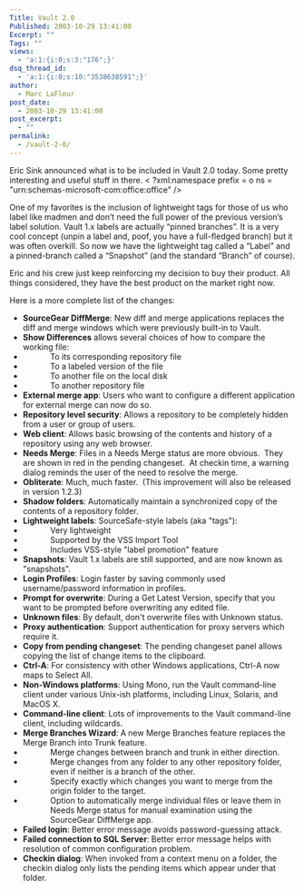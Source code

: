```yaml
---
Title: Vault 2.0
Published: 2003-10-29 13:41:00
Excerpt: ""
Tags: ""
views:
  - 'a:1:{i:0;s:3:"176";}'
dsq_thread_id:
  - 'a:1:{i:0;s:10:"3538638591";}'
author:
  - Marc LaFleur
post_date:
  - 2003-10-29 13:41:00
post_excerpt:
  - ""
permalink:
  - /vault-2-0/
---
```

<p>Eric&nbsp;Sink announced what is to be included in Vault 2.0 today. Some pretty interesting and useful stuff in there. < ?xml:namespace prefix = o ns = "urn:schemas-microsoft-com:office:office" /><o:p></o:p></p>
<p>One of my favorites is the inclusion of lightweight tags for those of us who label like madmen and don&#8217;t need the full power of the previous version&#8217;s label solution. Vault 1.x labels are actually &#8220;pinned branches&#8221;. It is a very cool concept (unpin a label and, poof, you have a full-fledged branch) but it was often overkill. So now we have the lightweight tag called a &#8220;Label&#8221; and a pinned-branch called a &#8220;Snapshot&#8221; (and the standard &#8220;Branch&#8221; of course).<o:p></o:p></p>
<p>Eric and his crew just keep reinforcing my decision to buy their product. All things considered, they have the best product on the market right now. <o:p></o:p></p>
<p>Here is a more complete list of the changes:<o:p></o:p></p>
<ul>
<li><b style="mso-bidi-font-weight: normal">SourceGear DiffMerge</b>: New diff and merge applications replaces the diff and merge windows which were previously built-in to Vault.<o:p></o:p></li>
<li><b style="mso-bidi-font-weight: normal">Show Differences</b> allows several choices of how to compare the working file:<o:p></o:p></li>
<li>
<div style="MARGIN-LEFT: 0.5in">To its corresponding repository file<o:p></o:p></div></li>
<li>
<div style="MARGIN-LEFT: 0.5in">To a labeled version of the file<o:p></o:p></div></li>
<li>
<div style="MARGIN-LEFT: 0.5in">To another file on the local disk<o:p></o:p></div></li>
<li>
<div style="MARGIN-LEFT: 0.5in">To another repository file<o:p></o:p></div></li>
<li><b style="mso-bidi-font-weight: normal">External merge app</b>: Users who want to configure a different application for external merge can now do so.<o:p></o:p></li>
<li><b style="mso-bidi-font-weight: normal">Repository level security</b>: Allows a repository to be completely hidden from a user or group of users.<o:p></o:p></li>
<li><b style="mso-bidi-font-weight: normal">Web client</b>: Allows basic browsing of the contents and history of a repository using any web browser.<o:p></o:p></li>
<li><b style="mso-bidi-font-weight: normal">Needs Merge</b>: Files in a Needs Merge status are more obvious.<span style="mso-spacerun: yes">&nbsp; </span>They are shown in red in the pending changeset.<span style="mso-spacerun: yes">&nbsp; </span>At checkin time, a warning dialog reminds the user of the need to resolve the merge.<o:p></o:p></li>
<li><b style="mso-bidi-font-weight: normal">Obliterate</b>: Much, much faster.<span style="mso-spacerun: yes">&nbsp; </span>(This improvement will also be released in version 1.2.3)<o:p></o:p></li>
<li><b style="mso-bidi-font-weight: normal">Shadow folders</b>: Automatically maintain a synchronized copy of the contents of a repository folder.<o:p></o:p></li>
<li><b style="mso-bidi-font-weight: normal">Lightweight labels</b>: SourceSafe-style labels (aka "tags"):<o:p></o:p></li>
<li>
<div style="MARGIN-LEFT: 0.5in">Very lightweight<o:p></o:p></div></li>
<li>
<div style="MARGIN-LEFT: 0.5in">Supported by the VSS Import Tool<o:p></o:p></div></li>
<li>
<div style="MARGIN-LEFT: 0.5in">Includes VSS-style "label promotion" feature<o:p></o:p></div></li>
<li><b style="mso-bidi-font-weight: normal">Snapshots</b>: Vault 1.x labels are still supported, and are now known as "snapshots".<o:p></o:p></li>
<li><b style="mso-bidi-font-weight: normal">Login Profiles</b>: Login faster by saving commonly used username/password information in profiles.<o:p></o:p></li>
<li><b style="mso-bidi-font-weight: normal">Prompt for overwrite</b>: During a Get Latest Version, specify that you want to be prompted before overwriting any edited file.<o:p></o:p></li>
<li><b style="mso-bidi-font-weight: normal">Unknown files</b>: By default, don't overwrite files with Unknown status.<o:p></o:p></li>
<li><b style="mso-bidi-font-weight: normal">Proxy authentication</b>: Support authentication for proxy servers which require it.<o:p></o:p></li>
<li><b style="mso-bidi-font-weight: normal">Copy from pending changeset</b>: The pending changeset panel allows copying the list of change items to the clipboard.<o:p></o:p></li>
<li><b style="mso-bidi-font-weight: normal">Ctrl-A</b>: For consistency with other Windows applications, Ctrl-A now maps to Select All.<o:p></o:p></li>
<li><b style="mso-bidi-font-weight: normal">Non-Windows platforms</b>: Using Mono, run the Vault command-line client under various Unix-ish platforms, including Linux, Solaris, and MacOS X.<o:p></o:p></li>
<li><b style="mso-bidi-font-weight: normal">Command-line client</b>: Lots of improvements to the Vault command-line client, including wildcards.<o:p></o:p></li>
<li><b style="mso-bidi-font-weight: normal">Merge Branches Wizard</b>: A new Merge Branches feature replaces the Merge Branch into Trunk feature.<o:p></o:p></li>
<li>
<div style="MARGIN-LEFT: 0.5in">Merge changes between branch and trunk in either direction.<o:p></o:p></div></li>
<li>
<div style="MARGIN-LEFT: 0.5in">Merge changes from any folder to any other repository folder, even if neither is a branch of the other.<o:p></o:p></div></li>
<li>
<div style="MARGIN-LEFT: 0.5in">Specify exactly which changes you want to merge from the origin folder to the target.<o:p></o:p></div></li>
<li>
<div style="MARGIN-LEFT: 0.5in">Option to automatically merge individual files or leave them in Needs Merge status for manual examination using the SourceGear DiffMerge app.<o:p></o:p></div></li>
<li><b style="mso-bidi-font-weight: normal">Failed login</b>: Better error message avoids password-guessing attack.<o:p></o:p></li>
<li><b style="mso-bidi-font-weight: normal">Failed connection to SQL Server</b>: Better error message helps with resolution of common configuration problem.<o:p></o:p></li>
<li><b style="mso-bidi-font-weight: normal">Checkin dialog</b>: When invoked from a context menu on a folder, the checkin dialog only lists the pending items which appear under that folder.</li></ul>